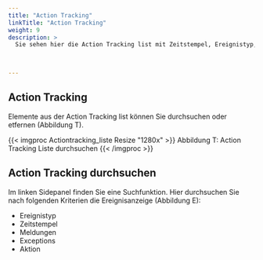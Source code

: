 ```yaml
---
title: "Action Tracking"
linkTitle: "Action Tracking"
weight: 9
description: >
  Sie sehen hier die Action Tracking list mit Zeitstempel, Ereignistyp, Meldungen, Exception.
 


---
```

## Action Tracking 
Elemente aus der Action Tracking list können Sie durchsuchen oder etfernen (Abbildung T).

{{< imgproc Actiontracking_liste Resize "1280x" >}}
Abbildung T: Action Tracking Liste durchsuchen
{{< /imgproc >}}


## Action Tracking durchsuchen
Im linken Sidepanel finden Sie eine Suchfunktion. Hier durchsuchen Sie nach folgenden Kriterien die Ereignisanzeige (Abbildung E): 
* Ereignistyp 
* Zeitstempel 
* Meldungen
* Exceptions
* Aktion





